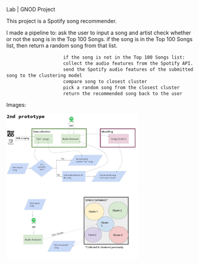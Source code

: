 Lab | GNOD Project

This project is a Spotify song recommender. 

I made a pipeline to:
                         ask the user to input a song and artist
                         check whether or not the song is in the Top 100 Songs.
                         if the song is in the Top 100 Songs list, then return a random song from that list.                         
                         
                         if the song is not in the Top 100 Songs list:
                         collect the audio features from the Spotify API.
                         send the Spotify audio features of the submitted song to the clustering model
                         compare song to closest cluster
                         pick a random song from the closest cluster
                         return the recommended song back to the user
Images:

<img src="images/prototype2.0.png" width="350" title="prototype 2">
<img src="images/prototype2.1.png" width="350" title="prototype 2.1">

